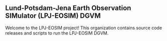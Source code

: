 ## Lund-Potsdam-Jena Earth Observation SIMulator (LPJ-EOSIM) DGVM

Welcome to the LPJ-EOSIM project! This organization contains source code releases and scripts to run the LPJ-EOSIM DGVM. 
